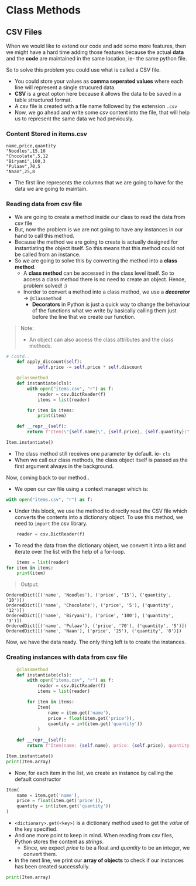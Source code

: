 # Class Methods
## CSV Files

When we would like to extend our code and add some more features, then we might have a hard time adding those features because the actual **data** and the **code** are maintained in the same location, ie- the same python file. 

So to solve this problem you could use what is called a CSV file. 
* You could store your values as **comma seperated values** where each line will represent a single strucured data.
* **CSV** is a great opton here because it allows the data to be saved in a table structured format.
* A csv file is created with a file name followed by the extension `.csv`
* Now, we go ahead and write some _csv_ content into the file, that will help us to represent the same data we had previously.

### Content Stored in items.csv
```
name,price,quantity
"Noodles",15,10
"Chocolate",5,12
"Biryani",100,3
"Pulaav",70,5
"Naan",25,8
```
* The first line represents the columns that we are going to have for the data we are going to maintain.

### Reading data from csv file

* We are going to create a method inside our class to read the data from csv file
* But, now the problem is we are not going to have any instances in our hand to call this method.
* Because the method we are going to create is actually designed for instantiating the object itself. So this means that this method could not be called from an instance.
* So we are going to solve this by converting the method into a **class method**.
    * A **class method** can be accessed in the class level itself. So to access a class method there is no need to create an object. Hence, problem solved! :)
    * Inorder to convert a method into a class method, we use a _**decorator**_ &rarr;    `@classmethod`
        * **Decorators** in Python is just a quick way to change the behaviour of the functions what we write by basically calling them just before the line that we create our function.
> Note:  
> * An object can also access  the class attributes and the class methods.
```python
# Contd..
    def apply_discount(self):
            self.price -= self.price * self.discount 

    @classmethod
    def instantiate(cls):
        with open("items.csv", "r") as f:
            reader = csv.DictReader(f)
            items = list(reader)

        for item in items:
            print(item)

    def __repr__(self):
        return f"Item(\"{self.name}\", {self.price}, {self.quantity})"

Item.instantiate()
```
* The class method still receives one parameter by default. ie- `cls`
* When we call our class methods, the class object itself is passed as the first argument always in the background.

Now, coming back to our method..
* We open our csv file using a context manager which is:
```python
with open("items.csv", "r") as f:
```
* Under this block, we use the method to directly read the CSV file which converts the contents into a dictionary object. To use this method, we need to `import` the csv library.

```python
    reader = csv.DictReader(f)
```
* To read the data from the dictionary object, we convert it into a list and iterate over the list with the help of a for-loop.
```python
    items = list(reader)
for item in items:
    print(item)
```
> Output:
```
OrderedDict([('name', 'Noodles'), ('price', '15'), ('quantity', '10')])
OrderedDict([('name', 'Chocolate'), ('price', '5'), ('quantity', '12')])
OrderedDict([('name', 'Biryani'), ('price', '100'), ('quantity', '3')])
OrderedDict([('name', 'Pulaav'), ('price', '70'), ('quantity', '5')])
OrderedDict([('name', 'Naan'), ('price', '25'), ('quantity', '8')])
```
Now, we have the data ready. The only thing left is to create the instances.
### Creating instances with data from csv file
```python
    @classmethod
    def instantiate(cls):
        with open("items.csv", "r") as f:
            reader = csv.DictReader(f)
            items = list(reader)

        for item in items:
            Item(
                name = item.get('name'), 
                price = float(item.get('price')), 
                quantity = int(item.get('quantity'))
            )
                        
    def __repr__(self):
        return f"Item(name: {self.name}, price: {self.price}, quantity: {self.quantity})" 

Item.instantiate()
print(Item.array)
```
* Now, for each item in the list, we create an instance by calling the default constructor
```python
Item(
    name = item.get('name'),
    price = float(item.get('price')),
    quantity = int(item.get('quantity'))
)
```
* `<dictionary>.get(<key>)` is a dictionary method used to get the _value_ of the key specified.
* And one more point to keep in mind. When reading from csv files, Python stores the content as _strings_. 
    * Since, we expect _price_ to be a float and _quantity_ to be an integer, we convert them.
* In the next line, we print our **array of objects** to check if our instances has been created successfully.

```python
print(Item.array)
```